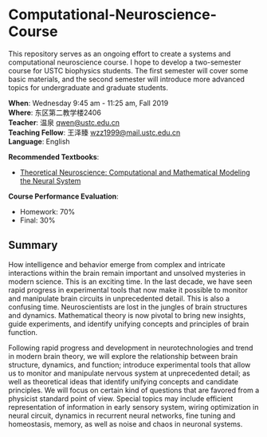 ﻿# Computational-Neuroscience-Course
This repository serves as an ongoing effort to create a systems and computational neuroscience course. I hope to develop a two-semester course for USTC biophysics students. The first semester will cover some basic materials, and the second semester will introduce more advanced topics for undergraduate and graduate students.  

**When**: Wednesday 9:45 am - 11:25 am, Fall 2019  
**Where**: 东区第二教学楼2406  
**Teacher**: 温泉 <qwen@ustc.edu.cn>   
**Teaching Fellow**: 王泽臻 <wzz1999@mail.ustc.edu.cn>    
**Language**: English  

**Recommended Textbooks**:  
- [Theoretical Neuroscience: Computational and Mathematical Modeling the Neural System](https://www.jianguoyun.com/p/DV2t9y8Qhtb2BhiZnG8)

**Course Performance Evaluation**:  
- Homework: 70%
- Final: 30%

## Summary
How intelligence and behavior emerge from complex and intricate interactions within the brain remain important and unsolved mysteries in modern science. This is an exciting time. In the last decade, we have seen rapid progress in experimental tools that now make it possible to monitor and manipulate brain circuits in unprecedented detail. This is also a confusing time. Neuroscientists are lost in the jungles of brain structures and dynamics. Mathematical theory is now pivotal to bring new insights, guide experiments, and identify unifying concepts and principles of brain function.

Following rapid progress and development in neurotechnologies and trend in modern brain theory, we will explore the relationship between brain structure, dynamics, and function; introduce experimental tools that allow us to monitor and manipulate nervous system at unprecedented detail; as well as theoretical ideas that identify unifying concepts and candidate principles. We will focus on certain kind of questions that are favored from a physicist standard point of view. Special topics may include efficient representation of information in early sensory system, wiring optimization in neural circuit, dynamics in recurrent neural networks, fine tuning and homeostasis, memory, as well as noise and chaos in neuronal systems.
